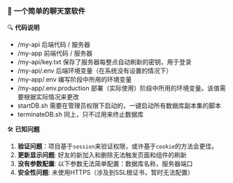 ### 🚀 一个简单的聊天室软件

🔍 **代码说明**
- /my-api 后端代码 / 服务器
- /my-app 前端代码 / 服务器
- /my-api/key.txt 保存了服务器每整点自动刷新的密钥，用于登录
- /my-api/.env 后端环境变量（在系统没有设置的情况下）
- /my-app/.env 编写阶段中所用的环境变量
- /my-app/.env.production 部署（实际使用）阶段中所用的环境变量。该值需要根据实际情况来更改
- startDB.sh 需要在管理员权限下启动的，一键启动所有数据库副本集的脚本
- terminateDB.sh 同上，只不过用来终止数据库


🛠 **已知问题**
1. **验证问题**：项目基于`session`来验证权限，或许基于`cookie`的方法会更佳。
2. **更新显示问题**: 好友的新加入和删除无法触发页面和组件的刷新
3. **没有参数配置**: 以下参数无法简单配置：数据库名称，服务器端口
3. **安全性问题**: 未使用HTTPS（涉及到SSL根证书，暂时无法配置）

